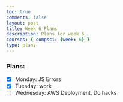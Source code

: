 ```yaml
---
toc: true
comments: false
layout: post
title: Week 6 Plans
description: Plans for week 6
courses: { compsci: {week: 6} }
type: plans
---
```


### Plans:
- [x] Monday: JS Errors
- [x] Tuesday: work
- [ ] Wednesday: AWS Deployment, Do hacks